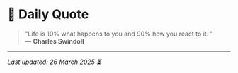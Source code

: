 # 📜 Daily Quote

> "Life is 10% what happens to you and 90% how you react to it. "  
> — **Charles Swindoll**

---

_Last updated: 26 March 2025 ⏳_
